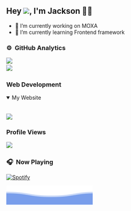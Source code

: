 ## Hey <img src="https://github.com/TheDudeThatCode/TheDudeThatCode/blob/master/Assets/Hi.gif" width="29px">, I'm Jackson 👨‍💻


- 👔 I’m currently working on MOXA
- 📝 I’m currently learning Frontend framework

### ⚙️ &nbsp;GitHub Analytics

<p>
  <a href="https://github.com/JacksonTsai">
<!--     <img height="180em" src="https://github-readme-stats-eight-theta.vercel.app/api?username=JacksonTsai&show_icons=true&theme=algolia&include_all_commits=true&count_private=true"/> -->
    <img src="https://github-readme-streak-stats.herokuapp.com/?user=amananku26&line_height=27&width=27" />
    <br />
    <img height="180em" src="https://github-readme-stats-eight-theta.vercel.app/api/top-langs/?username=JacksonTsai&layout=compact&langs_count=8"/>
  </a>
</p>

### Web Development
<details open>
  <summary> My Website</summary>
  <br />
  <p>
    <a href="https://github.com/JacksonTsai/JacksonTsai.github.io">
      <img align="center" src="https://github-readme-stats.vercel.app/api/pin/?username=jacksontsai&repo=jacksontsai.github.io&theme=gotham&show_owner=true"/>
    </a>
  </p>
</details>

### Profile Views
<img src="https://profile-counter.glitch.me/jacksontsai/count.svg">

### 🎧 &nbsp;Now Playing 

[![Spotify](https://github-readme-remake.vercel.app/api/spotify)](https://open.spotify.com/user/41ggdqf8w6e98hn8z038oy5ga)
<br/>


![Jackson](https://github.com/JacksonTsai/JacksonTsai/blob/main/bottom_header.svg)
